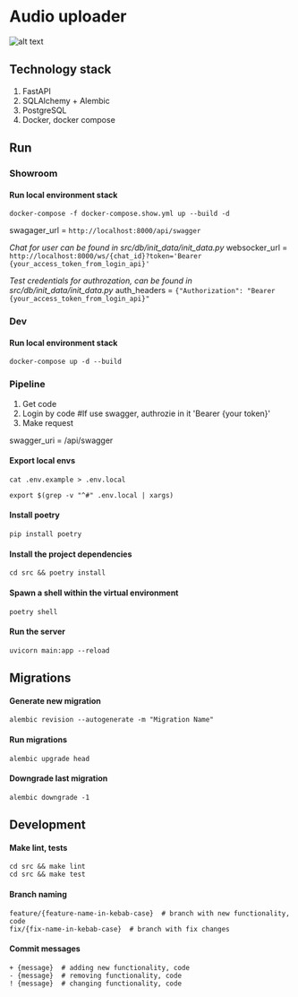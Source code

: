 # Audio uploader
![alt text](https://img.shields.io/badge/python-3.13.2-orange)

## Technology stack

1. FastAPI
2. SQLAlchemy + Alembic
3. PostgreSQL
4. Docker, docker compose

## Run

### Showroom

#### Run local environment stack
```shell
docker-compose -f docker-compose.show.yml up --build -d 
```

swagager_url  = `http://localhost:8000/api/swagger`

*Chat for user can be found in src/db/init_data/init_data.py*
websocker_url = `http://localhost:8000/ws/{chat_id}?token='Bearer {your_access_token_from_login_api}'`

*Test credentials for authrozation, can be found in src/db/init_data/init_data.py*
auth_headers = `{"Authorization": "Bearer {your_access_token_from_login_api}"`




### Dev

#### Run local environment stack
```shell
docker-compose up -d --build
```

### Pipeline
1. Get code 
2. Login by code #If use swagger, authrozie in it 'Bearer {your token}'
3. Make request

swagger_uri = /api/swagger

#### Export local envs
```shell
cat .env.example > .env.local

export $(grep -v "^#" .env.local | xargs)
```

#### Install poetry
```shell
pip install poetry
```

#### Install the project dependencies
```shell
cd src && poetry install
```

#### Spawn a shell within the virtual environment
```shell
poetry shell
```

#### Run the server
```shell
uvicorn main:app --reload
```

## Migrations

#### Generate new migration
```shell
alembic revision --autogenerate -m "Migration Name"
```

#### Run migrations
```shell
alembic upgrade head
```

#### Downgrade last migration
```shell
alembic downgrade -1
```

## Development

#### Make lint, tests
```shell
cd src && make lint
cd src && make test
```

#### Branch naming
```
feature/{feature-name-in-kebab-case}  # branch with new functionality, code
fix/{fix-name-in-kebab-case}  # branch with fix changes
```

#### Commit messages
```
+ {message}  # adding new functionality, code
- {message}  # removing functionality, code
! {message}  # changing functionality, code
```
